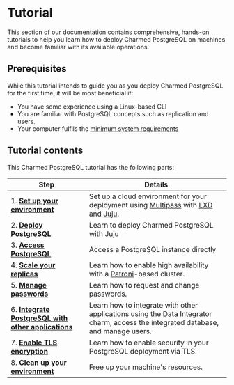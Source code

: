 # Tutorial

This section of our documentation contains comprehensive, hands-on tutorials to help you learn how to deploy Charmed PostgreSQL on machines and become familiar with its available operations.

## Prerequisites

While this tutorial intends to guide you as you deploy Charmed PostgreSQL for the first time, it will be most beneficial if:
- You have some experience using a Linux-based CLI
- You are familiar with PostgreSQL concepts such as replication and users.
- Your computer fulfils the [minimum system requirements](/t/11743)

## Tutorial contents
This Charmed PostgreSQL tutorial has the following parts:

| Step | Details |
| ------- | ---------- |
| 1. [**Set up your environment**](/t/9709) | Set up a cloud environment for your deployment using [Multipass](https://multipass.run/) with [LXD](https://ubuntu.com/lxd) and [Juju](https://juju.is/).
| 2. [**Deploy PostgreSQL**](/t/9697) | Learn to deploy Charmed PostgreSQL with Juju
| 3. [**Access PostgreSQL**](/t/15798) |   Access a PostgreSQL instance directly
| 4. [**Scale your replicas**](/t/9705) | Learn how to enable high availability with a [Patroni](https://patroni.readthedocs.io/en/latest/)-based cluster.
| 5. [**Manage passwords**](/t/9703) | Learn how to request and change passwords.
| 6. [**Integrate PostgreSQL with other applications**](/t/9701) | Learn how to integrate with other applications using the Data Integrator charm, access the integrated database, and manage users.
| 7. [**Enable TLS encryption**](/t/9699) | Learn how to enable security in your PostgreSQL deployment via TLS.
| 8. [**Clean up your environment**](/t/9695) | Free up your machine's resources.